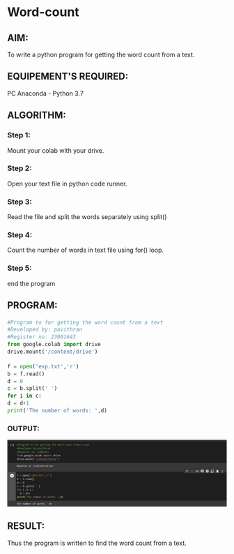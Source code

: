 # Word-count
## AIM:
To write a python program for getting the word count from a text.
## EQUIPEMENT'S REQUIRED: 
PC
Anaconda - Python 3.7
## ALGORITHM: 
### Step 1:
Mount your colab with your drive.

### Step 2: 
Open your text file in python code runner.
 ### Step 3: 
Read the file and split the words separately using split()
### Step 4:  
Count the number of words in text file using for() loop.
### Step 5: 
end the program
## PROGRAM:
```python
#Program to for getting the word count from a text
#Developed by: pavithran
#Register no: 23001643
from google.colab import drive
drive.mount('/content/drive')

f = open('exp.txt','r')
b = f.read()
d = 0
c = b.split(' ')
for i in c:
d = d+1
print('The number of words: ',d)
```
### OUTPUT:
![output](/Screenshot%202023-07-27%20102112.png)


## RESULT:
Thus the program is written to find the word count from a text.
